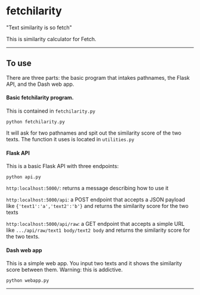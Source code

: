 # fetchilarity

"Text similarity is so fetch"

This is similarity calculator for Fetch. 

---

## To use

There are three parts: the basic program that intakes pathnames, the Flask API, and the Dash web app.

#### Basic fetchilarity program. 

This is contained in `fetchilarity.py`

```
python fetchilarity.py
```

It will ask for two pathnames and spit out the similarity score of the two texts. The function it uses is located in `utilities.py`

#### Flask API

This is a basic Flask API with three endpoints:

```
python api.py
```

`http:localhost:5000/`: returns a message describing how to use it

`http:localhost:5000/api`: a POST endpoint that accepts a JSON payload like `{'text1':'a','text2':'b'}` and returns the similarity score for the two texts

`http:localhost:5000/api/raw`: a GET endpoint that accepts a simple URL like `.../api/raw/text1 body/text2 body` and returns the similarity score for the two texts. 


#### Dash web app

This is a simple web app. You input two texts and it shows the similarity score between them. Warning: this is addictive. 

```
python webapp.py
```


---